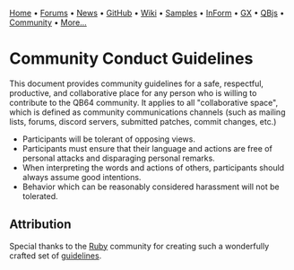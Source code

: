 [Home](https://qb64.com) • [Forums](https://qb64.boards.net/) • [News](news.md) • [GitHub](https://github.com/QB64Official/qb64) • [Wiki](wiki.md) • [Samples](samples.md) • [InForm](inform.md) • [GX](gx.md) • [QBjs](qbjs.md) • [Community](community.md) • [More...](more.md)

# Community Conduct Guidelines

This document provides community guidelines for a safe, respectful, productive, and collaborative place for any person who is willing to contribute to the QB64 community. It applies to all "collaborative space", which is defined as community communications channels (such as mailing lists, forums, discord servers, submitted patches, commit changes, etc.)

- Participants will be tolerant of opposing views.
- Participants must ensure that their language and actions are free of personal attacks and disparaging personal remarks.
- When interpreting the words and actions of others, participants should always assume good intentions.
- Behavior which can be reasonably considered harassment will not be tolerated.

## Attribution

Special thanks to the [Ruby](https://www.ruby-lang.org/) community for creating such a wonderfully crafted set of [guidelines](https://www.ruby-lang.org/en/conduct/).
